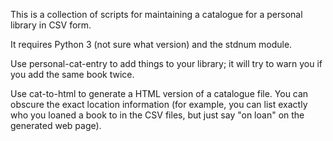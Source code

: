 This is a collection of scripts for maintaining a catalogue for a
personal library in CSV form.

It requires Python 3 (not sure what version) and the stdnum module.

Use personal-cat-entry to add things to your library; it will try to
warn you if you add the same book twice.

Use cat-to-html to generate a HTML version of a catalogue file.  You can
obscure the exact location information (for example, you can list
exactly who you loaned a book to in the CSV files, but just say "on
loan" on the generated web page).

